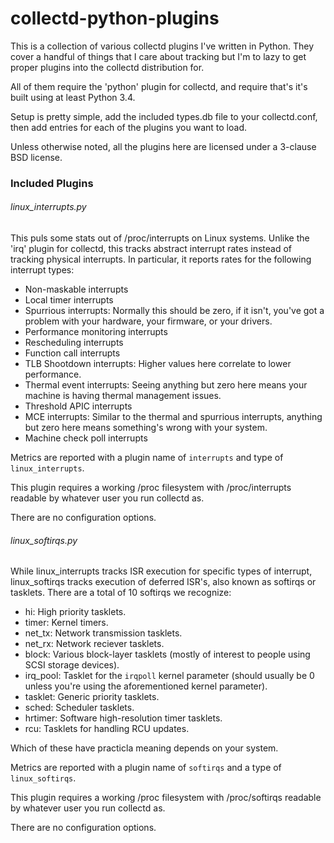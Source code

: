 # collectd-python-plugins #
This is a collection of various collectd plugins I've written in Python.
They cover a handful of things that I care about tracking but I'm to
lazy to get proper plugins into the collectd distribution for.

All of them require the 'python' plugin for collectd, and require that's
it's built using at least Python 3.4.

Setup is pretty simple, add the included types.db file to your
collectd.conf, then add entries for each of the plugins you want to load.

Unless otherwise noted, all the plugins here are licensed under a 3-clause
BSD license.

### Included Plugins ###
###### linux\_interrupts.py ######
This puls some stats out of /proc/interrupts on Linux systems.  Unlike the
'irq' plugin for collectd, this tracks abstract interrupt rates instead
of tracking physical interrupts.  In particular, it reports rates for
the following interrupt types:
* Non-maskable interrupts
* Local timer interrupts
* Spurrious interrupts: Normally this should be zero, if it isn't,
  you've got a problem with your hardware, your firmware, or your drivers.
* Performance monitoring interrupts
* Rescheduling interrupts
* Function call interrupts
* TLB Shootdown interrupts: Higher values here correlate to lower performance.
* Thermal event interrupts: Seeing anything but zero here means your
  machine is having thermal management issues.
* Threshold APIC interrupts
* MCE interrupts: Similar to the thermal and spurrious interrupts,
  anything but zero here means something's wrong with your system.
* Machine check poll interrupts

Metrics are reported with a plugin name of `interrupts` and type of
`linux_interrupts`.

This plugin requires a working /proc filesystem with /proc/interrupts
readable by whatever user you run collectd as.

There are no configuration options.

###### linux\_softirqs.py ######
While linux\_interrupts tracks ISR execution for specific types of
interrupt, linux\_softirqs tracks execution of deferred ISR's, also
known as softirqs or tasklets.  There are a total of 10 softirqs we
recognize:
* hi: High priority tasklets.
* timer: Kernel timers.
* net\_tx: Network transmission tasklets.
* net\_rx: Network reciever tasklets.
* block: Various block-layer tasklets (mostly of interest to people
  using SCSI storage devices).
* irq\_pool: Tasklet for the `irqpoll` kernel parameter (should usually
  be 0 unless you're using the aforementioned kernel parameter).
* tasklet: Generic priority tasklets.
* sched: Scheduler tasklets.
* hrtimer: Software high-resolution timer tasklets.
* rcu: Tasklets for handling RCU updates.

Which of these have practicla meaning depends on your system.

Metrics are reported with a plugin name of `softirqs` and a type of
`linux_softirqs`.

This plugin requires a working /proc filesystem with /proc/softirqs
readable by whatever user you run collectd as.

There are no configuration options.
